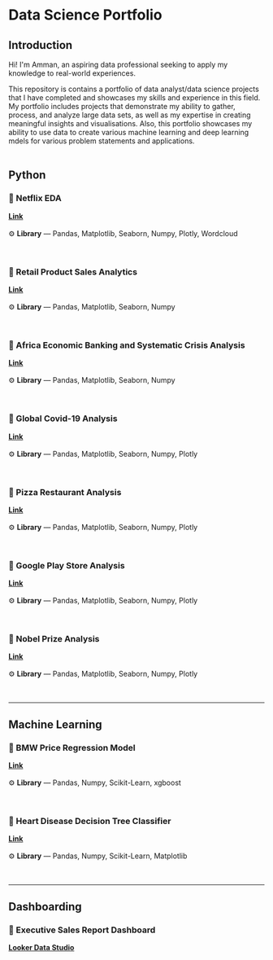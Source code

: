 # **Data Science Portfolio**

## Introduction

Hi! I'm Amman, an aspiring data professional seeking to apply my knowledge to real-world experiences.

This repository is contains a portfolio of data analyst/data science projects that I have completed and showcases my skills and experience in this field. My portfolio includes projects that demonstrate my ability to gather, process, and analyze large data sets, as well as my expertise in creating meaningful insights and visualisations. Also, this portfolio showcases my ability to use data to create various machine learning and deep learning mdels for various problem statements and applications.
<br>
<br>


## **Python**
### 📂 Netflix EDA
[**Link**](https://github.com/AmmanSajid1/Netflix-EDA)<br>
<br>
⚙️ **Library** — Pandas, Matplotlib, Seaborn, Numpy, Plotly, Wordcloud <br>
<br>
<br>
### 📂 Retail Product Sales Analytics
[**Link**](https://github.com/AmmanSajid1/Retail-Product-Sales-Analytics)<br>
<br>
⚙️ **Library** — Pandas, Matplotlib, Seaborn, Numpy <br>
<br>
<br>
### 📂 Africa Economic Banking and Systematic Crisis Analysis
[**Link**](https://github.com/AmmanSajid1/Africa-Economic-Banking-and-Systematic-Crisis-Data)<br>
<br>
⚙️ **Library** — Pandas, Matplotlib, Seaborn, Numpy <br>
<br>
<br>
### 📂 Global Covid-19 Analysis
[**Link**](https://github.com/AmmanSajid1/Global-Covid-19-Analysis)<br>
<br>
⚙️ **Library** — Pandas, Matplotlib, Seaborn, Numpy, Plotly <br>
<br>
<br>
### 📂 Pizza Restaurant Analysis
[**Link**](https://github.com/AmmanSajid1/Pizza-Restaurant-Analysis)<br>
<br>
⚙️ **Library** — Pandas, Matplotlib, Seaborn, Numpy, Plotly <br>
<br>
<br>
### 📂 Google Play Store Analysis
[**Link**](https://github.com/AmmanSajid1/Google-Play-Store-App-Analytics)<br>
<br>
⚙️ **Library** — Pandas, Matplotlib, Seaborn, Numpy, Plotly <br>
<br>
<br>
### 📂 Nobel Prize Analysis
[**Link**](https://github.com/AmmanSajid1/Nobel-Prize-Analysis)<br>
<br>
⚙️ **Library** — Pandas, Matplotlib, Seaborn, Numpy, Plotly <br>
<br>
<br>

---
## **Machine Learning**
### 📂 BMW Price Regression Model
[**Link**](https://github.com/AmmanSajid1/bmw-price-model)<br>
<br>
⚙️ **Library** — Pandas, Numpy, Scikit-Learn, xgboost <br>
<br>
<br>

### 📂 Heart Disease Decision Tree Classifier
[**Link**](https://github.com/AmmanSajid1/Heart-Disease-Decision-Tree-Classification)<br>
<br>
⚙️ **Library** — Pandas, Numpy, Scikit-Learn, Matplotlib <br>
<br>
<br>

---
## **Dashboarding**
### 📂 Executive Sales Report Dashboard
[**Looker Data Studio**](https://lookerstudio.google.com/reporting/f205d790-9558-4bd8-9f66-1581348f85a2)
<br>
<br>










